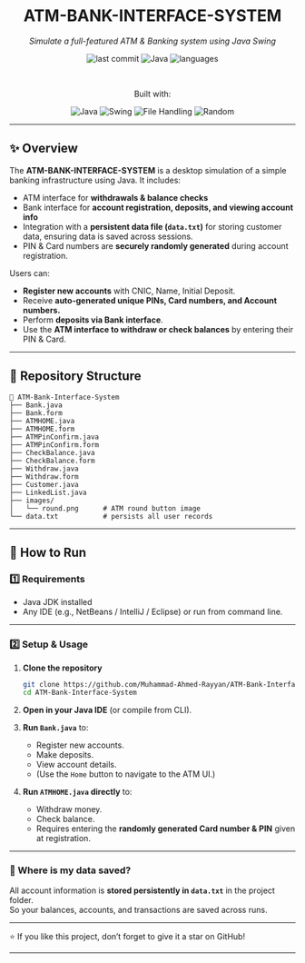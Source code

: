 <div align="center">

# ATM-BANK-INTERFACE-SYSTEM

*Simulate a full-featured ATM & Banking system using Java Swing*

![last commit](https://img.shields.io/github/last-commit/Muhammad-Ahmed-Rayyan/ATM-Bank-Interface-System)
![Java](https://img.shields.io/badge/Java-100%25-orange)
![languages](https://img.shields.io/github/languages/count/Muhammad-Ahmed-Rayyan/Inventory-Management-System)

<br>

Built with:

![Java](https://img.shields.io/badge/Java-ED8B00?logo=java&logoColor=white)
![Swing](https://img.shields.io/badge/Swing-UI-0db7ed?logo=java&logoColor=white)
![File Handling](https://img.shields.io/badge/File-Handling-green)
![Random](https://img.shields.io/badge/Random-PIN/Card-c9184a)

</div>

---

## ✨ Overview

The **ATM-BANK-INTERFACE-SYSTEM** is a desktop simulation of a simple banking infrastructure using Java. It includes:

- ATM interface for **withdrawals & balance checks**
- Bank interface for **account registration, deposits, and viewing account info**
- Integration with a **persistent data file (`data.txt`)** for storing customer data, ensuring data is saved across sessions.
- PIN & Card numbers are **securely randomly generated** during account registration.

Users can:
- **Register new accounts** with CNIC, Name, Initial Deposit.
- Receive **auto-generated unique PINs, Card numbers, and Account numbers.**
- Perform **deposits via Bank interface**.
- Use the **ATM interface to withdraw or check balances** by entering their PIN & Card.

---

## 📂 Repository Structure

```plaintext
📁 ATM-Bank-Interface-System
├── Bank.java
├── Bank.form
├── ATMHOME.java
├── ATMHOME.form
├── ATMPinConfirm.java
├── ATMPinConfirm.form
├── CheckBalance.java
├── CheckBalance.form
├── Withdraw.java
├── Withdraw.form
├── Customer.java
├── LinkedList.java
├── images/
│   └── round.png      # ATM round button image
└── data.txt           # persists all user records
```
---

## 🚀 How to Run

### 1️⃣ Requirements
- Java JDK installed
- Any IDE (e.g., NetBeans / IntelliJ / Eclipse) or run from command line.

---

### 2️⃣ Setup & Usage

1. **Clone the repository**
    ```bash
    git clone https://github.com/Muhammad-Ahmed-Rayyan/ATM-Bank-Interface-System.git
    cd ATM-Bank-Interface-System
    ```

2. **Open in your Java IDE** (or compile from CLI).

3. **Run `Bank.java`** to:
    - Register new accounts.
    - Make deposits.
    - View account details.
    - (Use the `Home` button to navigate to the ATM UI.)

4. **Run `ATMHOME.java` directly** to:
    - Withdraw money.
    - Check balance.
    - Requires entering the **randomly generated Card number & PIN** given at registration.

---

### 🔐 Where is my data saved?
All account information is **stored persistently in `data.txt`** in the project folder.  
So your balances, accounts, and transactions are saved across runs.

---

⭐ If you like this project, don’t forget to give it a star on GitHub!

---
